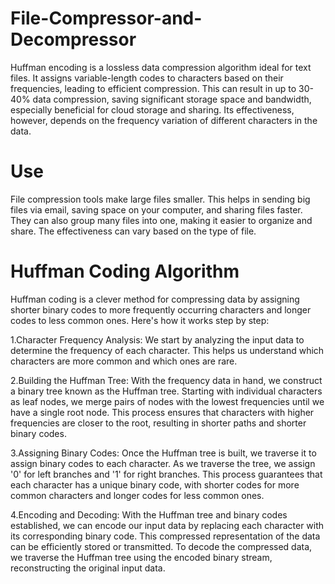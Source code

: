 # File-Compressor-and-Decompressor
Huffman encoding is a lossless data compression algorithm ideal for text files. It assigns variable-length codes to characters based on their frequencies, leading to efficient compression. This can result in up to 30-40% data compression, saving significant storage space and bandwidth, especially beneficial for cloud storage and sharing. Its effectiveness, however, depends on the frequency variation of different characters in the data.

# Use
File compression tools make large files smaller. This helps in sending big files via email, saving space on your computer, and sharing files faster. They can also group many files into one, making it easier to organize and share. The effectiveness can vary based on the type of file.

# Huffman Coding Algorithm
Huffman coding is a clever method for compressing data by assigning shorter binary codes to more frequently occurring characters and longer codes to less common ones. Here's how it works step by step:

1.Character Frequency Analysis: We start by analyzing the input data to determine the frequency of each character. This helps us understand which characters are more common and which ones are rare.

2.Building the Huffman Tree: With the frequency data in hand, we construct a binary tree known as the Huffman tree. Starting with individual characters as leaf nodes, we merge pairs of nodes with the lowest frequencies until we have a single root node. This process ensures that characters with higher frequencies are closer to the root, resulting in shorter paths and shorter binary codes.

3.Assigning Binary Codes: Once the Huffman tree is built, we traverse it to assign binary codes to each character. As we traverse the tree, we assign '0' for left branches and '1' for right branches. This process guarantees that each character has a unique binary code, with shorter codes for more common characters and longer codes for less common ones.

4.Encoding and Decoding: With the Huffman tree and binary codes established, we can encode our input data by replacing each character with its corresponding binary code. This compressed representation of the data can be efficiently stored or transmitted. To decode the compressed data, we traverse the Huffman tree using the encoded binary stream, reconstructing the original input data.
